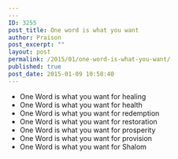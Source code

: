 ```yaml
---
---
ID: 3255
post_title: One word is what you want
author: Praison
post_excerpt: ""
layout: post
permalink: /2015/01/one-word-is-what-you-want/
published: true
post_date: 2015-01-09 10:58:40
---
```

<ul>
	<li>One Word is what you want for healing</li>
	<li>One Word is what you want for health</li>
	<li>One Word is what you want for redemption</li>
	<li>One Word is what you want for restoration</li>
	<li>One Word is what you want for prosperity</li>
	<li>One Word is what you want for provision</li>
	<li>One Word is what you want for Shalom</li>
</ul>